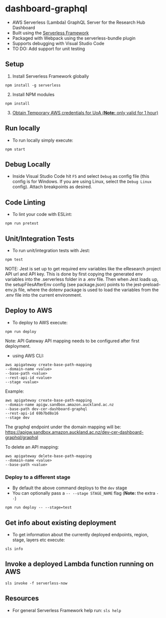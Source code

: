 # dashboard-graphql
* AWS Serverless (Lambda) GraphQL Server for the Research Hub Dashboard
* Built using the [Serverless Framework](https://serverless.com/)
* Packaged with Webpack using the serverless-bundle plugin
* Supports debugging with Visual Studio Code
* TO DO: Add support for unit testing

## Setup

1. Install Serverless Framework globally
```
npm install -g serverless
```

2. Install NPM modules
```
npm install
```

3. [Obtain Temporary AWS credentials for UoA (**Note:** only valid for 1 hour)](https://wiki.auckland.ac.nz/pages/viewpage.action?spaceKey=UC&title=AWS+Temporary+Credentials+for+CLI)

## Run locally
* To run locally simply execute:
```
npm start
```

## Debug Locally
* Inside Visual Studio Code hit `F5` and select `Debug` as config file (this config is for Windows. If you are using Linux, select the `Debug Linux` config). Attach breakpoints as desired.

## Code Linting
* To lint your code with ESLint:
```
npm run pretest
```

## Unit/Integration Tests
* To run unit/integration tests with Jest:
```
npm test
```
NOTE: Jest is set up to get required env variables like the eResearch project API url and API key. This is done by first copying the generated env variables into the .serverless folder in a .env file. Then when Jest loads up, the setupFilesAfterEnv config (see package.json) points to the jest-preload-env.js file, where the dotenv package is used to load the variables from the .env file into the current environment.

## Deploy to AWS
* To deploy to AWS execute:
```
npm run deploy
```
Note: API Gateway API mapping needs to be configured after first deployment.
- using AWS CLI:
```
aws apigateway create-base-path-mapping
--domain-name <value>
--base-path <value>
--rest-api-id <value>
--stage <value>
```
Example:
```
aws apigateway create-base-path-mapping
--domain-name apigw.sandbox.amazon.auckland.ac.nz
--base-path dev-cer-dashboard-graphql
--rest-api-id 69b7bd8o16
--stage dev
```
The graphql endpoint under the domain mapping will be:
https://apigw.sandbox.amazon.auckland.ac.nz/dev-cer-dashboard-graphql/graphql

To delete an API mapping:
```
aws apigateway delete-base-path-mapping
--domain-name <value>
--base-path <value>
```

### Deploy to a different stage
* By default the above command deploys to the `dev` stage
* You can optionally pass a `-- --stage STAGE_NAME` flag (**Note:** the extra `--`)
```
npm run deploy -- --stage=test
```

## Get info about existing deployment
* To get information about the currently deployed endpoints, region, stage, layers etc execute:
```
sls info
```

## Invoke a deployed Lambda function running on AWS
```
sls invoke -f serverless-now
```

## Resources
* For general Serverless Framework help run: `sls help`